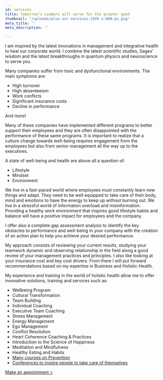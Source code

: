 ```yaml
---
id: services
title: Tomorrow’s Leaders will serve for the greater good
thumbnail: "/uploads/plus-sur-services-2545-x-800-px.png"
meta_title: ''
meta_description: ''

---
```

I am inspired by the latest innovations in management and integrative health to heal our corporate world. I combine the latest scientific studies, Sages’ wisdom and the latest breakthroughs in quantum physics and neuroscience to serve you.

Many companies suffer from toxic and dysfunctional environments. The main symptoms are:

* High turnover
* High absenteeism
* Work conflicts
* Significant insurance costs
* Decline in performance

And more!

Many of these companies have implemented different programs to better support their employees and they are often disappointed with the performance of these same programs. It is important to realize that a culture change towards well-being requires engagement from the employees but also from senior management all the way up to the executives.

A state of well-being and health are above all a question of:

* Lifestyle
* Mindset
* Environment

We live in a fast-paced world where employees must constantly learn new things and adapt. They need to be well equipped to take care of their body, mind and emotions to have the energy to keep up without burning out. We live in a stressful world of information overload and misinformation. Providing a healthy work environment that inspires good lifestyle habits and balance will have a positive impact for employees and the company.

I offer also a complete gap assessment analysis to identify the key obstacles to performance and well-being in your company with the creation of an action plan to help you achieve your desired performance. 

My approach consists of reviewing your current results, studying your teamwork dynamic and observing relationship in the field along a good review of your management practices and principles. I also like looking at your insurance cost and key cost drivers. From there I will put forward recommendations based on my expertise in Business and Holistic Health.

My experience and training in the world of holistic health allow me to offer innovative solutions, training and services such as:

* Wellbeing Program
* Cultural Transformation
* Team Building
* Individual Coaching
* Executive Team Coaching
* Stress Management
* Energy Management
* Ego Management 
* Conflict Resolution
* Heart Coherence Coaching & Practices
* Introduction to the Science of Happiness
* Meditation and Mindfulness
* Healthy Eating and Habits
* [Many courses on Prevention ](https://nancybilodeau.com/en/training/)
* [Conferences to inspire people to take care of themselves](https://nancybilodeau.com/en/conferences)

[Make an appointment >](https://www.gorendezvous.com/homepage/111690)